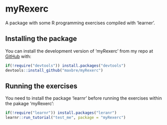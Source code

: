 
<!-- README.md is generated from README.Rmd. Please edit that file -->

# myRexerc

<!-- badges: start -->
<!-- badges: end -->

A package with some R programming exercises compiled with ‘learner’.

## Installing the package

You can install the development version of ‘myRexerc’ from my repo at
[GitHub](https://github.com/maxbre/myRexerc/) with:

``` r
if(!require("devtools")) install.packages("devtools")
devtools::install_github("maxbre/myRexerc")
```

## Running the exercises

You need to install the package ‘learnr’ before running the exercises
within the pakage ‘myRexerc’:

``` r
if(!require("learnr")) install.packages("leranr")
learnr::run_tutorial("test_me", package = "myRexerc")
```
